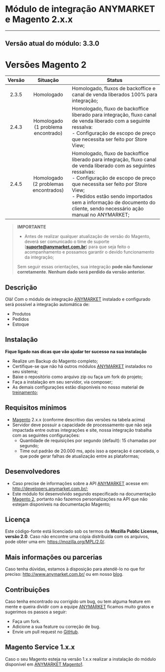 Módulo de integração ANYMARKET e Magento 2.x.x
===========================================
---
Versão atual do módulo: **3.3.0**
---

**Versões Magento 2**
========================

| Versão |                 Situação                  | Status                                                                                                                                                                                                                                                                                                                        |
|:------:|:-----------------------------------------:|-------------------------------------------------------------------------------------------------------------------------------------------------------------------------------------------------------------------------------------------------------------------------------------------------------------------------------|
| 2.3.5  |                Homologado                 | Homologado, fluxos de backoffice e canal de venda liberados 100% para integração;                                                                                                                                                                                                                                             |
| 2.4.3  |  Homologado <br/>(1 problema encontrado)  | Homologado, fluxo de backoffice liberado para integração, fluxo canal de venda liberado com a seguinte ressalva:<br/> - Configuração de escopo de preço que necessita ser feito por Store View;                                                                                                                               |
| 2.4.5  | Homologado <br/>(2 problemas encontrados) | Homologado, fluxo de backoffice liberado para integração, fluxo canal de venda liberado com as seguintes ressalvas:<br/> - Configuração de escopo de preço que necessita ser feito por Store View;<br/> - Pedidos estão sendo importados sem a informação de documento do cliente, sendo necessário ação manual no ANYMARKET; |

> **IMPORTANTE**
> - Antes de realizar qualquer atualização de versão do Magento, deverá ser comunicado o time de suporte (**suporte@anymarket.com.br**) para que seja feito o
    acompanhamento e possamos garantir o devido funcionamento da integração;
>
> Sem seguir essas orientações, sua integração **pode não funcionar corretamente**.
> **Nenhum dado será perdido da versão anterior.**

Descrição
---------
Olá! Com o módulo de integração [ANYMARKET] instalado e configurado será possível a integração automática de:
- Produtos
- Pedidos
- Estoque

Instalação
----------
**Fique ligado nas dicas que vão ajudar ter sucesso na sua instalação**

- Realize um Backup do Magento completo;
- Certifique-se que não há outros módulos [ANYMARKET] instalados no seu sistema;
- Baixe o repositório como arquivo zip ou faça um fork do projeto;
- Faça a instalação em seu servidor, via composer;
- As demais configurações estão disponíveis no nosso material de [treinamento];

Requisitos mínimos
------------------
- [Magento] 2.x.x (conforme descritivo das versões na tabela acima)
- Servidor deve possuir a capacidade de processamento que não seja impactada entre outras integrações e site, nossa integração trabalha com as seguintes
  configurações:
    - Quantidade de requisições por segundo (default): 15 chamadas por segundo;
    - Time out padrão de 20.000 ms, após isso a operação é cancelada, o que pode gerar falhas de atualização entre as plataformas;

Desenvolvedores
----
- Caso precise de informações sobre a API [ANYMARKET] acesse em: http://developers.anymarket.com.br/;
- Este módulo foi desenvolvido segundo especificado na documentação [Magento 2], portanto não fazemos personalizações na API que não estejam disponíveis na
  documentação Magento;

Licença
-------
Este código-fonte está licenciado sob os termos da **Mozilla Public License, versão 2.0**.
Caso não encontre uma cópia distribuída com os arquivos, pode obter uma em: https://mozilla.org/MPL/2.0/.

Mais informações ou parcerias
--------
Caso tenha dúvidas, estamos à disposição para atendê-lo no que for preciso: http://www.anymarket.com.br/ ou em nosso [blog].

Contribuições
-------------
Caso tenha encontrado ou corrigido um bug, ou tem alguma feature em mente e queira dividir com a equipe [ANYMARKET] ficamos muito gratos e sugerimos os 
passos a seguir:

* Faça um fork.
* Adicione a sua feature ou correção de bug.
* Envie um pull request no [GitHub].

Magento Service 1.x.x
-------------
Caso o seu Magento esteja na versão 1.x.x realizar a instalação do módulo disponível em [ANYMARKET Magento1].


[Magento]: https://www.magentocommerce.com/
[Magento 2]: https://devdocs.magento.com/
[treinamento]: https://treinamento.anymarket.com.br/
[ANYMARKET]: http://www.anymarket.com.br
[GitHub]: https://github.com/AnyMarket/magento2
[blog]: http://marketplace.anymarket.com.br/
[ANYMARKET Magento1]: https://github.com/AnyMarket/magentoService
